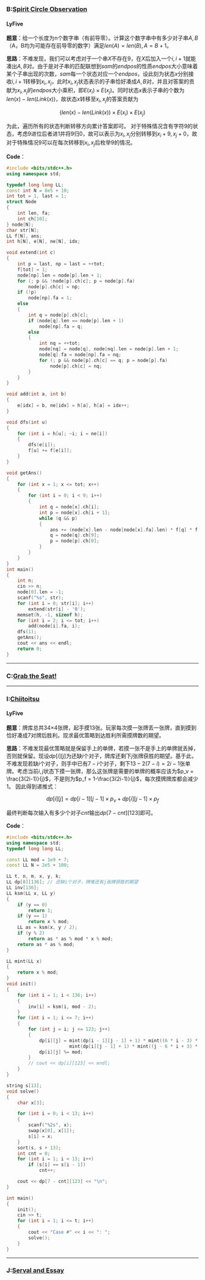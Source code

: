 ### B:[Spirit Circle Observation](https://ac.nowcoder.com/acm/contest/33186/B)
#### LyFive
**题意**：给一个长度为n个数字串（有前导零）。计算这个数字串中有多少对子串$A,B$（A，B均为可能存在前导零的数字）满足$len(A)=len(B),A = B + 1$。

**思路**：不难发现，我们可以考虑对于一个串$X$不存在9，在$X$后加入一个$i,i+1$就能凑出$A,B$对。由于是对子串的匹配联想到$sam$的$endpos$的性质$endpos$大小意味着某个子串出现的次数，$sam$每一个状态对应一个$endpos$，设此刻为状态$x$分别接收$i,i+1$转移到$x_i,x_j$，此时$x_i,x_j$状态表示的子串恰好凑成$A,B$对，并且对答案的贡献为$x_i,x_j$的$endpos$大小乘积，即$E(x_i)\times E(x_j)$。同时状态$x$表示子串的个数为$len(x)-len(Link(x))$，故状态$x$转移至$x_i,x_j$的答案贡献为

$$
(len(x)-len(Link(x))\times E(x_i)\times E(x_j)
$$

为此，遍历所有的状态判断转移方向累计答案即可。
对于特殊情况含有字符9的状态，考虑9进位后者进1并将9归0，故可以表示为$x_i,x_j$分别转移到$x_i+9,x_j+0$，故对于特殊情况9可以在每次转移到$x_i,x_j$后枚举9的情况。

**Code**：
```cpp
#include <bits/stdc++.h>
using namespace std;

typedef long long LL;
const int N = 8e5 + 10;
int tot = 1, last = 1;
struct Node
{
    int len, fa;
    int ch[10];
} node[N];
char str[N];
LL f[N], ans;
int h[N], e[N], ne[N], idx;

void extend(int c)
{
    int p = last, np = last = ++tot;
    f[tot] = 1;
    node[np].len = node[p].len + 1;
    for (; p && !node[p].ch[c]; p = node[p].fa)
        node[p].ch[c] = np;
    if (!p)
        node[np].fa = 1;
    else
    {
        int q = node[p].ch[c];
        if (node[q].len == node[p].len + 1)
            node[np].fa = q;
        else
        {
            int nq = ++tot;
            node[nq] = node[q], node[nq].len = node[p].len + 1;
            node[q].fa = node[np].fa = nq;
            for (; p && node[p].ch[c] == q; p = node[p].fa)
                node[p].ch[c] = nq;
        }
    }
}

void add(int a, int b)
{
    e[idx] = b, ne[idx] = h[a], h[a] = idx++;
}

void dfs(int u)
{
    for (int i = h[u]; ~i; i = ne[i])
    {
        dfs(e[i]);
        f[u] += f[e[i]];
    }
}

void getAns()
{
    for (int x = 1; x <= tot; x++)
    {
        for (int i = 0; i < 9; i++)
        {
            int q = node[x].ch[i];
            int p = node[x].ch[i + 1];
            while (q && p)
            {
                ans += (node[x].len - node[node[x].fa].len) * f[q] * f[p];
                q = node[q].ch[9];
                p = node[p].ch[0];
            }
        }
    }
}
int main()
{
    int n;
    cin >> n;
    node[0].len = -1;
    scanf("%s", str);
    for (int i = 0; str[i]; i++)
        extend(str[i] - '0');
    memset(h, -1, sizeof h);
    for (int i = 2; i <= tot; i++)
        add(node[i].fa, i);
    dfs(1);
    getAns();
    cout << ans << endl;
    return 0;
}
```
***
### C:[Grab the Seat!](https://ac.nowcoder.com/acm/contest/33186/C)



***
### I:[Chiitoitsu](https://ac.nowcoder.com/acm/contest/33186/I)
#### LyFive
**题意**：牌库总共34×4张牌，起手摸13张。玩家每次摸一张牌丢一张牌，直到摸到恰好凑成7对牌后胜利。现求最优策略到达胜利所需摸牌数的期望。

**思路**：不难发现最优策略就是保留手上的单牌，若摸一张不是手上的单牌就丢掉，否则就保留。现设$dp[i][j]$为还缺$i$个对子，牌库还剩下$j$张牌获胜的期望。基于此，不难发现若缺$i$个对子，则手中已有$7-i$个对子，剩下$13 - 2(7-i)=2i-1$张单牌。考虑当前$i,j$状态下摸一张牌，那么这张牌是需要的单牌的概率应该为$p_v = \frac{3(2i-1)}{j}$，不是则为$p_f = 1-\frac{3(2i-1)}{j}$，每次摸牌牌库都会减少1。
因此得到递推式：

$$
dp[i][j] = dp[i-1][j-1]\times p_v + dp[i][j-1]\times p_f
$$

最终判断每次输入有多少个对子$cnt$输出$dp[7 - cnt][123]$即可。

**Code**：
```cpp
#include <bits/stdc++.h>
using namespace std;
typedef long long LL;

const LL mod = 1e9 + 7;
const LL N = 2e5 + 100;

LL t, n, m, x, y, k;
LL dp[8][136]; // 还缺i个对子，牌堆还有j张牌获胜的期望
LL inv[136];
LL ksm(LL x, LL y)
{
    if (y == 0)
        return 1;
    if (y == 1)
        return x % mod;
    LL as = ksm(x, y / 2);
    if (y % 2)
        return as * as % mod * x % mod;
    return as * as % mod;
}

LL mint(LL x)
{
    return x % mod;
}
void init()
{
    for (int i = 1; i < 136; i++)
    {
        inv[i] = ksm(i, mod - 2);
    }
    for (int i = 1; i <= 7; i++)
    {
        for (int j = i; j <= 123; j++)
        {
            dp[i][j] = mint(dp[i - 1][j - 1] + 1) * mint((6 * i - 3) * inv[j]) % mod +
                       mint(dp[i][j - 1] + 1) * mint((j - 6 * i + 3) * inv[j]) % mod;
            dp[i][j] %= mod;
        }
        // cout << dp[i][123] << endl;
    }
}

string s[13];
void solve()
{
    char x[3];

    for (int i = 0; i < 13; i++)
    {
        scanf("%2s", x);
        swap(x[0], x[1]);
        s[i] = x;
    }
    sort(s, s + 13);
    int cnt = 0;
    for (int i = 1; i < 13; i++)
        if (s[i] == s[i - 1])
            cnt++;

    cout << dp[7 - cnt][123] << "\n";
}

int main()
{
    init();
    cin >> t;
    for (int i = 1; i <= t; i++)
    {
        cout << "Case #" << i << ": ";
        solve();
    }
}
```


***
### J:[Serval and Essay](https://ac.nowcoder.com/acm/contest/33186/J)